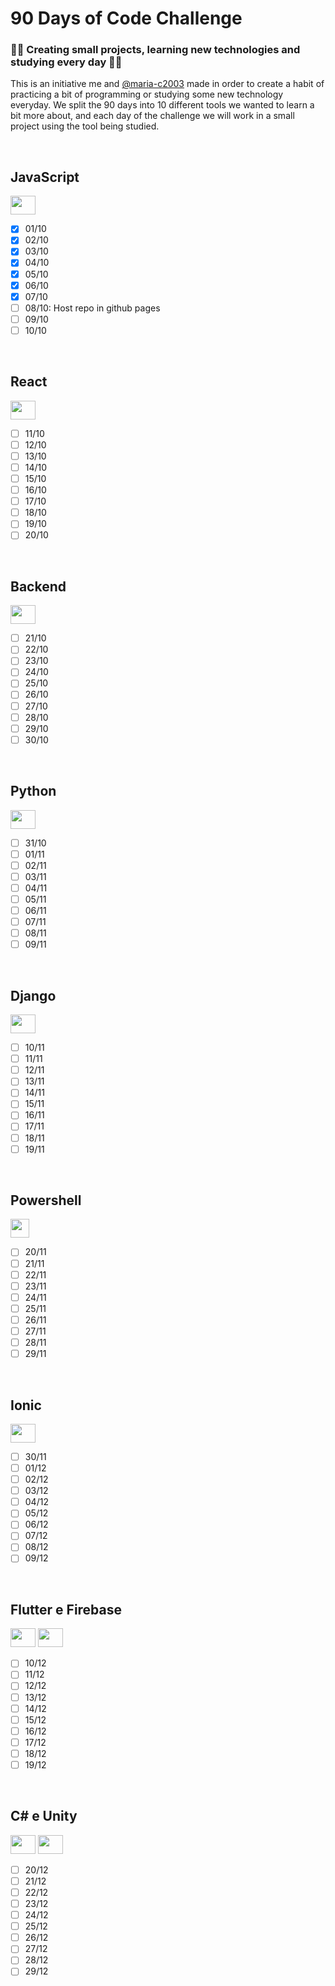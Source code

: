 # 90 Days of Code Challenge

### 👨‍💻 Creating small projects, learning new technologies and studying every day 👩‍💻

This is an initiative me and [@maria-c2003](https://github.com/maria-c2003/) made in order to create a habit of practicing a bit of programming or studying some new technology everyday. We split the 90 days into 10 different tools we wanted to learn a bit more about, and each day of the challenge we will work in a small project using the tool being studied.

</br>

## JavaScript
<img height="30" width="40" src="https://cdn.jsdelivr.net/gh/devicons/devicon/icons/javascript/javascript-original.svg" />

- [X]  01/10
- [X]  02/10
- [X]  03/10
- [X]  04/10
- [X]  05/10
- [X]  06/10
- [X]  07/10
- [ ]  08/10: Host repo in github pages
- [ ]  09/10
- [ ]  10/10

</br>

## React
<img height="30" width="40" src="https://cdn.jsdelivr.net/gh/devicons/devicon/icons/react/react-original.svg" />

- [ ]  11/10
- [ ]  12/10
- [ ]  13/10
- [ ]  14/10
- [ ]  15/10
- [ ]  16/10
- [ ]  17/10
- [ ]  18/10
- [ ]  19/10
- [ ]  20/10

</br>

## Backend

<img height="30" width="40" src="https://cdn.jsdelivr.net/npm/devicons@1.8.0/!SVG/nodejs_small.svg" />

- [ ]  21/10
- [ ]  22/10
- [ ]  23/10
- [ ]  24/10
- [ ]  25/10
- [ ]  26/10
- [ ]  27/10
- [ ]  28/10
- [ ]  29/10
- [ ]  30/10

</br>

## Python
<img height="30" width="40" src="https://cdn.jsdelivr.net/gh/devicons/devicon/icons/python/python-original.svg" />

- [ ]  31/10
- [ ]  01/11
- [ ]  02/11
- [ ]  03/11
- [ ]  04/11
- [ ]  05/11
- [ ]  06/11
- [ ]  07/11
- [ ]  08/11
- [ ]  09/11

</br>

## Django
<img height="30" width="40" src="https://cdn.jsdelivr.net/gh/devicons/devicon/icons/django/django-original.svg" />

- [ ]  10/11
- [ ]  11/11
- [ ]  12/11
- [ ]  13/11
- [ ]  14/11
- [ ]  15/11
- [ ]  16/11
- [ ]  17/11
- [ ]  18/11
- [ ]  19/11

</br>

## Powershell
<img height="30" width="30" src="https://upload.wikimedia.org/wikipedia/commons/2/2f/PowerShell_5.0_icon.png" />

- [ ]  20/11
- [ ]  21/11
- [ ]  22/11
- [ ]  23/11
- [ ]  24/11
- [ ]  25/11
- [ ]  26/11
- [ ]  27/11
- [ ]  28/11
- [ ]  29/11

</br>

## Ionic
<img height="30" width="40" src="https://cdn.jsdelivr.net/gh/devicons/devicon/icons/ionic/ionic-original.svg" />

- [ ]  30/11
- [ ]  01/12
- [ ]  02/12
- [ ]  03/12
- [ ]  04/12
- [ ]  05/12
- [ ]  06/12
- [ ]  07/12
- [ ]  08/12
- [ ]  09/12

</br>

## Flutter e Firebase
<img height="30" width="40" src="https://cdn.jsdelivr.net/gh/devicons/devicon/icons/flutter/flutter-original.svg" />
<img height="30" width="40" src="https://cdn.jsdelivr.net/gh/devicons/devicon/icons/firebase/firebase-plain.svg" />

- [ ]  10/12
- [ ]  11/12
- [ ]  12/12
- [ ]  13/12
- [ ]  14/12
- [ ]  15/12
- [ ]  16/12
- [ ]  17/12
- [ ]  18/12
- [ ]  19/12

</br>

## C# e Unity
<img height="30" width="40" src="https://cdn.jsdelivr.net/gh/devicons/devicon/icons/csharp/csharp-original.svg" />
<img height="30" width="40" src="https://cdn.jsdelivr.net/gh/devicons/devicon/icons/unity/unity-original.svg" />

- [ ]  20/12
- [ ]  21/12
- [ ]  22/12
- [ ]  23/12
- [ ]  24/12
- [ ]  25/12
- [ ]  26/12
- [ ]  27/12
- [ ]  28/12
- [ ]  29/12
